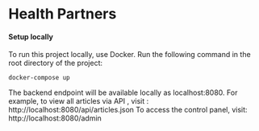 # Health Partners

#### Setup locally

To run this project locally, use Docker. 
Run the following command in the root directory of the project: 

```
docker-compose up
```

The backend endpoint will be available locally as localhost:8080. 
For example, to view all articles via API , visit : http://localhost:8080/api/articles.json
To access the control panel, visit: http://localhost:8080/admin
